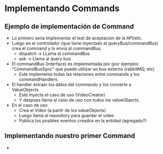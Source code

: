 # Implementando Commands

## Ejemplo de implementación de Command

* Lo primero seria implementar el test de aceptacion de la API/etc.
* Luego en el controlador (que tiene inyectado el queryBus/commandBus) crea el command y lo envia al commandBus.
  * dispatch -> LLama al commandBus
  * ask -> Llama al query bus
* El commandBus (interface) es implementada por (por ejemplo) "CommandBusSync" que puede utilizar un bus externo (rabbitMQ, etc)
  * Este implementa todas las relaciones entre commands y los commandHandlers.
* El handler extraer los datos del commando y los converte a ValueObjects
  * Este inyecta el caso de uso (VideoCreator)
  * Y despues llama al caso de uso con todos los valueObjects.
* En el caso de uso
  * Crea el Video (a partir de los valueObjects)
  * Luego llama al repository para guardar el video
  * Publica los posibles eventos creados en la entidad (agregado?)
  
## Implementando nuestro primer Command

* 
